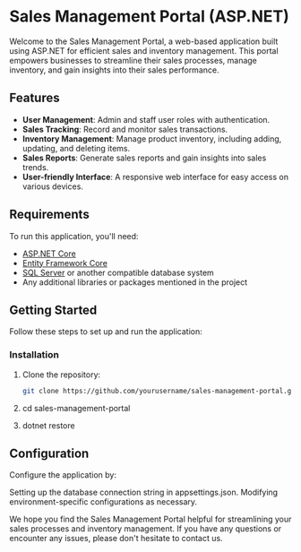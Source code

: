 # Sales Management Portal (ASP.NET)

Welcome to the Sales Management Portal, a web-based application built using ASP.NET for efficient sales and inventory management. This portal empowers businesses to streamline their sales processes, manage inventory, and gain insights into their sales performance.

## Features

- **User Management**: Admin and staff user roles with authentication.
- **Sales Tracking**: Record and monitor sales transactions.
- **Inventory Management**: Manage product inventory, including adding, updating, and deleting items.
- **Sales Reports**: Generate sales reports and gain insights into sales trends.
- **User-friendly Interface**: A responsive web interface for easy access on various devices.

## Requirements

To run this application, you'll need:

- [ASP.NET Core](https://dotnet.microsoft.com/apps/aspnet)
- [Entity Framework Core](https://docs.microsoft.com/en-us/ef/)
- [SQL Server](https://www.microsoft.com/en-us/sql-server) or another compatible database system
- Any additional libraries or packages mentioned in the project

## Getting Started

Follow these steps to set up and run the application:

### Installation

1. Clone the repository:

   ```bash
   git clone https://github.com/yourusername/sales-management-portal.git
2. cd sales-management-portal
3. dotnet restore

## Configuration
Configure the application by:

Setting up the database connection string in appsettings.json.
Modifying environment-specific configurations as necessary.

We hope you find the Sales Management Portal helpful for streamlining your sales processes and inventory management. If you have any questions or encounter any issues, please don't hesitate to contact us.
